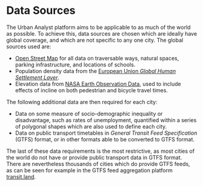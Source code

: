 # Data Sources

The Urban Analyst platform aims to be applicable to as much of the world as
possible. To achieve this, data sources are chosen which are ideally have
global coverage, and which are not specific to any one city. The global sources used are:

- [Open Street Map](https://openstreetmap.org) for all data on traversable
  ways, natural spaces, parking infrastructure, and locations of schools.
- Population density data from the [European Union *Global Human Settlement
  Layer*](https://ghsl.jrc.ec.europa.eu/index.php).
- Elevation data from [NASA Earth Observation
  Data](https://www.earthdata.nasa.gov/), used to include effects of incline
  on both pedestrian and bicycle travel times.

The following additional data are then required for each city:

- Data on some measure of socio-demographic inequality or disadvantage, such as
  rates of unemployment, quantified within a series of polygonal shapes which
  are also used to define each city.
- Data on public transport timetables in *General Transit Feed Specification*
  (GTFS) format, or in other formats able to be converted to GTFS format.

The last of these data requirements is the most restrictive, as most cities of
the world do not have or provide public transport data in GTFS format. There
are nevertheless thousands of cities which do provide GTFS feeds, as can be
seen for example in the GTFS feed aggregation platform
[transit.land](https://transit.land).
